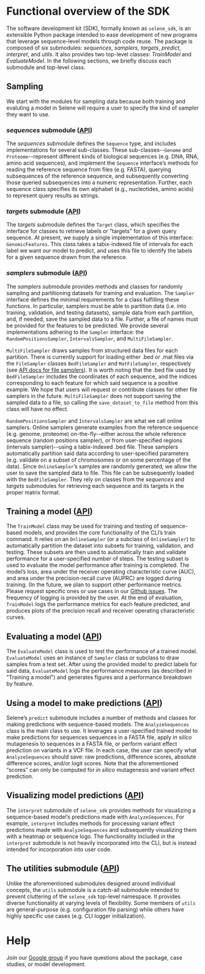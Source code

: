 # Functional overview of the SDK

The software development kit (SDK), formally known as `selene_sdk`, is an extensible Python package intended to ease development of new programs that leverage sequence-level models through code reuse.
The package is composed of six submodules: _sequences_, _samplers_, _targets_, _predict_, _interpret_, and _utils_.
It also provides two top-level classes: _TrainModel_ and _EvaluateModel_.
In the following sections, we briefly discuss each submodule and top-level class. 

## Sampling

We start with the modules for sampling data because both training and evaluting a model in Selene will require a user to specify the kind of sampler they want to use. 

### _sequences_ submodule ([API](http://selene.flatironinstitute.org/sequences.html))

The _sequences_ submodule defines the `Sequence` type, and includes implementations for several sub-classes.
These sub-classes--`Genome` and `Proteome`--represent different kinds of biological sequences (e.g. DNA, RNA, amino acid sequences), and implement the `Sequence` interface’s methods for reading the reference sequence from files (e.g. FASTA), querying subsequences of the reference sequence, and subsequently converting those queried subsequences into a numeric representation.
Further, each sequence class specifies its own alphabet (e.g., nucleotides, amino acids) to represent query results as strings.

### _targets_ submodule ([API](http://selene.flatironinstitute.org/targets.html))

The _targets_ submodule defines the `Target` class, which specifies the interface for classes to retrieve labels or “targets” for a given query sequence.
At present, we supply a single implementation of this interface: `GenomicFeatures`.
This class takes a tabix-indexed file of intervals for each label we want our model to predict, and uses this file to identify the labels for a given sequence drawn from the reference.

### _samplers_ submodule ([API](http://selene.flatironinstitute.org/samplers.html))

The _samplers_ submodule provides methods and classes for randomly sampling and partitioning datasets for training and evaluation.
The `Sampler` interface defines the minimal requirements for a class fulfilling these functions.
In particular, samplers must be able to partition data (i.e. into training, validation, and testing datasets), sample data from each partition, and, if needed, save the sampled data to a file.
Further, a file of names must be provided for the features to be predicted.
We provide several implementations adhering to the `Sampler` interface: the `RandomPositionsSampler`, `IntervalsSampler`, and `MultiFileSampler`.

`MultiFileSampler` draws samples from structured data files for each partition.
There is currently support for loading either .bed or .mat files via the `FileSampler` classes `BedFileSampler` and `MatFileSampler`, respectively (see [API docs for file samplers](http://selene.flatironinstitute.org/samplers.file_samplers.html)).
It is worth noting that the .bed file used by `BedFileSampler` includes the coordinates of each sequence, and the indices corresponding to each feature for which said sequence is a positive example.
We hope that users will request or contribute classes for other file samplers in the future.
`MultiFileSampler` does not support saving the sampled data to a file, so calling the `save_dataset_to_file` method from this class will have no effect.

`RandomPositionsSampler` and `IntervalsSampler` are what we call online samplers.
Online samplers generate examples from the reference sequence (e.g. genome, proteome) on-the-fly--either across the whole reference sequence (random positions sampler), or from user-specified regions (intervals sampler)--using a tabix-indexed .bed file.
These samplers automatically partition said data according to user-specified parameters (e.g. validate on a subset of chromosomes or on some percentage of the data).
Since `OnlineSampler`’s samples are randomly generated, we allow the user to save the sampled data to file.
This file can be subsequently loaded with the `BedFileSampler`. They rely on classes from the _sequences_ and _targets_ submodules for retrieving each sequence and its targets in the proper matrix format. 

## Training a model ([API](http://selene.flatironinstitute.org/selene.html#trainmodel))

The `TrainModel` class may be used for training and testing of sequence-based models, and provides the core functionality of the CLI’s train command.
It relies on an `OnlineSampler` (or a subclass of `OnlineSampler`)  to automatically partition the dataset into subsets for training, validation, and testing.
These subsets are then used to automatically train and validate performance for a user-specified number of steps.
The testing subset is used to evaluate the model performance after training is completed.
The model’s loss, area under the receiver operating characteristic curve (AUC), and area under the precision-recall curve (AUPRC) are logged during training. (In the future, we plan to support other performance metrics. Please request specific ones or use cases in our [Github issues](https://github.com/FunctionLab/selene/issues).
The frequency of logging is provided by the user.
At the end of evaluation, `TrainModel` logs the performance metrics for each feature predicted, and produces plots of the precision recall and receiver operating characteristic curves.

## Evaluating a model ([API](http://selene.flatironinstitute.org/selene.html#evaluatemodel))

The `EvaluateModel` class is used to test the performance of a trained model. 
`EvaluateModel` uses an instance of `Sampler` class or subclass to draw samples from a test set.
After using the provided model to predict labels for said data, `EvaluateModel` logs the performance measures (as described in "Training a model") and generates figures and a performance breakdown by feature.

## Using a model to make predictions ([API](http://selene.flatironinstitute.org/predict.html))

Selene’s `predict` submodule includes a number of methods and classes for making predictions with sequence-based models. 
The `AnalyzeSequences` class is the main class to use.
It leverages a user-specified trained model to make predictions for sequences sequences in a FASTA file, apply _in silico_ mutagenesis to sequences in a FASTA file, or perform variant effect prediction on variants in a VCF file.
In each case, the user can specify what `AnalyzeSequences` should save: raw predictions, difference scores, absolute difference scores, and/or logit scores.
Note that the aforementioned “scores” can only be computed for _in silico_ mutagenesis and variant effect prediction. 

## Visualizing model predictions ([API](http://selene.flatironinstitute.org/interpret.html))

The `interpret` submodule of `selene_sdk` provides methods for visualizing a sequence-based model’s predictions made with `AnalyzeSequences`.
For example, `interpret` includes methods for processing variant effect predictions made with `AnalyzeSequences` and subsequently visualizing them with a heatmap or sequence logo.
The functionality included in the `interpret` submodule is not heavily incorporated into the CLI, but is instead intended for incorporation into user code.

## The utilities submodule ([API](http://selene.flatironinstitute.org/utils.html))

Unlike the aforementioned submodules designed around individual concepts, the `utils` submodule is a catch-all submodule intended to prevent cluttering of the `selene_sdk` top-level namespace. 
It provides diverse functionality at varying levels of flexibility. 
Some members of `utils` are general-purpose (e.g. configuration file parsing) while others have highly specific use cases (e.g. CLI logger initialization).

# Help

Join our [Google group](https://groups.google.com/forum/#!forum/selene-sdk) if you have questions about the package, case studies, or model development.
